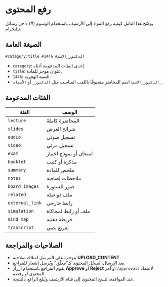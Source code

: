 # رفع المحتوى

يوضّح هذا الدليل كيفية رفع المواد إلى الأرشيف باستخدام الوسوم (#) داخل رسائل تيليجرام.

## الصيغة العامة

```
#category:title #1446 #الدكتور_الاسم
```

- `category`: إحدى الفئات المدعومة أدناه.
- `title`: عنوان موجز للمادة.
- `1446`: السنة الهجرية.
- `الدكتور_الاسم`: اسم المحاضر مسبوقًا باللقب المناسب مثل `الدكتور_` أو `الأستاذ_`.

## الفئات المدعومة

| الفئة | الوصف |
|-------|-------|
| `lecture` | المحاضرة كاملةً |
| `slides` | شرائح العرض |
| `audio` | تسجيل صوتي |
| `video` | تسجيل مرئي |
| `exam` | امتحان أو نموذج اختبار |
| `booklet` | مذكرة أو كتيب |
| `summary` | ملخص للمادة |
| `notes` | ملاحظات إضافية |
| `board_images` | صور للسبورة |
| `related` | ملف ذو صلة |
| `external_link` | رابط خارجي |
| `simulation` | ملف أو رابط لمحاكاة |
| `mind_map` | خريطة ذهنية |
| `transcript` | تفريغ نصي |

## الصلاحيات والمراجعة

- يتوجب على المرسل امتلاك صلاحية **UPLOAD_CONTENT**.
- بعد الإرسال، يُسجَّل المحتوى كـ"معلّق" ويُرسل إشعار للمراجع.
- يقوم المراجع باستخدام أزرار **Approve** أو **Reject** أو أمر `/approvals` لاعتماد المحتوى أو رفضه.
- عند الموافقة، يُنسخ المحتوى إلى قناة الأرشيف ويُبلغ الرافع بالنتيجة.

